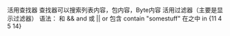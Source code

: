 活用查找器
查找器可以搜索列表内容，包内容，Byte内容
活用过滤器（主要是显示过滤器）
语法：
和 && and
或 || or
包含 contain \"somestuff"
在之中 in {11 4 5 14}


